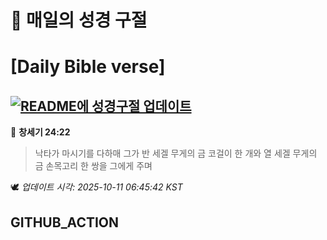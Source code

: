 # 🙏 매일의 성경 구절
# [Daily Bible verse]
## [![README에 성경구절 업데이트](https://github.com/DONGSUKA/first_test/actions/workflows/update-readme-bible.yml/badge.svg)](https://github.com/DONGSUKA/first_test/actions/workflows/update-readme-bible.yml)
<!-- START_BIBLE_VERSE -->
📖 **창세기 24:22**
> 낙타가 마시기를 다하매 그가 반 세겔 무게의 금 코걸이 한 개와 열 세겔 무게의 금 손목고리 한 쌍을 그에게 주며

🕊️ _업데이트 시각: 2025-10-11 06:45:42 KST_
  <!-- END_BIBLE_VERSE -->
## GITHUB_ACTION
